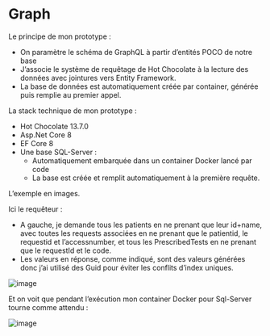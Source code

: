 # Graph

Le principe de mon prototype :
-	On paramètre le schéma de GraphQL à partir d’entités POCO de notre base
-	J’associe le système de requêtage de Hot Chocolate à la lecture des données avec jointures vers Entity Framework.
-	La base de données est automatiquement créée par container, générée puis remplie au premier appel.

La stack technique de mon prototype :
-	Hot Chocolate  13.7.0
- Asp.Net Core 8
- EF Core 8
- Une base SQL-Server :
  - Automatiquement embarquée dans un container Docker lancé par code
  - La base est créée et remplit automatiquement à la première requête.

L’exemple en images.

Ici le requêteur :
-	A gauche, je demande tous les patients en ne prenant que leur id+name, avec toutes les requests associées en ne prenant que le patientid, le requestid et l’accessnumber, et tous les PrescribedTests en ne prenant que le requestId et le code.
-	Les valeurs en réponse, comme indiqué, sont des valeurs générées donc j’ai utilisé des Guid pour éviter les conflits d’index uniques.

![image](https://github.com/acoudene/Graph/assets/12967802/ee3f15d7-6483-443d-ba31-ee7f8818e996)

Et on voit que pendant l’exécution mon container Docker pour Sql-Server tourne comme attendu :

![image](https://github.com/acoudene/Graph/assets/12967802/e53baf61-e14c-4650-93a9-667ecf80f62d) 
